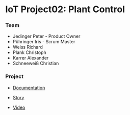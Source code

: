 # IoT Project02: Plant Control

### Team

- Jedinger Peter - Product Owner
- Pühringer Iris - Scrum Master
- Weiss Richard
- Plank Christoph
- Karrer Alexander 
- Schneeweiß Christian



### Project

- [Documentation](PlantControl-Docu.md)

- [Story](PlantControl-Story.md)
- [Video](https://drive.google.com/open?id=1VrEJ2p_KDlwcRBIoyBeCPNl0cd-y5ttx)

